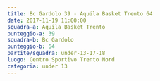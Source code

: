```yaml
---
title: Bc Gardolo 39 - Aquila Basket Trento 64
date: 2017-11-19 11:00:00
squadra-a: Aquila Basket Trento
punteggio-a: 39
squadra-b: Bc Gardolo
punteggio-b: 64
partite/squadra: under-13-17-18
luogo: Centro Sportivo Trento Nord
categoria: under 13
---
```

